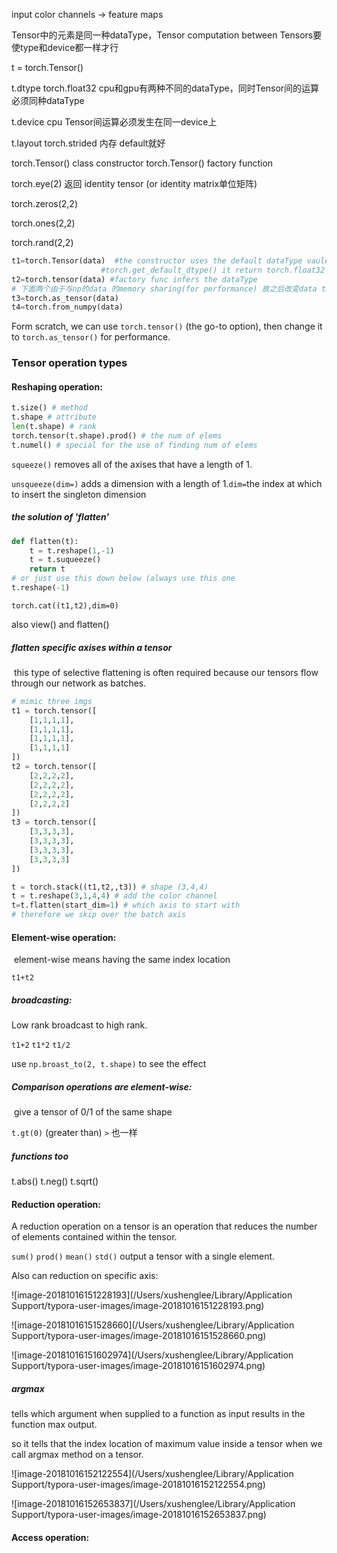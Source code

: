 input color channels -> feature maps

Tensor中的元素是同一种dataType，Tensor computation between Tensors要使type和device都一样才行

t = torch.Tensor()

t.dtype	torch.float32		cpu和gpu有两种不同的dataType，同时Tensor间的运算必须同种dataType   

t.device cpu  Tensor间运算必须发生在同一device上

t.layout    torch.strided  内存 default就好



torch.Tensor() class constructor        torch.Tensor()  factory function



torch.eye(2) 返回 identity tensor (or identity matrix单位矩阵)

torch.zeros(2,2) 

torch.ones(2,2)

torch.rand(2,2)





```python
t1=torch.Tensor(data)  #the constructor uses the default dataType vaule
					#torch.get_default_dtype() it return torch.float32
t2=torch.tensor(data) #factory func infers the dataType
# 下面两个由于与np的data 的memory sharing(for performance) 故之后改变data t3,t4也会变 
t3=torch.as_tensor(data)   
t4=torch.from_numpy(data)
```

Form scratch, we can use `torch.tensor()` (the go-to option), then change it to `torch.as_tensor()` for performance. 

### Tensor operation types

#### Reshaping operation:

```python
t.size() # method
t.shape # attribute
len(t.shape) # rank
torch.tensor(t.shape).prod() # the num of elems
t.numel() # special for the use of finding num of elems
```

`squeeze()` removes all of the axises that have a length of 1.

`unsqueeze(dim=)` adds a dimension with a length of 1.`dim=`the index at which to insert the singleton dimension

##### the solution of 'flatten'

```python
def flatten(t):
    t = t.reshape(1,-1) 
    t = t.suqueeze()
    return t
# or just use this down below (always use this one
t.reshape(-1)
```

```
torch.cat((t1,t2),dim=0)
```

also view() and flatten()

##### flatten specific axises within a tensor

​	this type of selective flattening is often required because our tensors flow through our network as batches.

```python
# mimic three imgs
t1 = torch.tensor([
    [1,1,1,1],
    [1,1,1,1],
    [1,1,1,1],
    [1,1,1,1]
])
t2 = torch.tensor([
    [2,2,2,2],
    [2,2,2,2],
    [2,2,2,2],
    [2,2,2,2]
])
t3 = torch.tensor([
    [3,3,3,3],
    [3,3,3,3],
    [3,3,3,3],
    [3,3,3,3]
])

t = torch.stack((t1,t2,,t3)) # shape (3,4,4)
t = t.reshape(3,1,4,4) # add the color channel
t=t.flatten(start_dim=1) # which axis to start with
# therefore we skip over the batch axis
```

#### Element-wise operation:

​	element-wise means having the same index location

`t1+t2` 

##### broadcasting:

Low rank broadcast to high rank.

`t1+2`  `t1*2`  `t1/2` 

use `np.broast_to(2, t.shape)`  to see the effect

##### Comparison operations are element-wise:

​	give a tensor of 0/1 of the same shape

`t.gt(0)` (greater than)  `>` 也一样

##### functions too

t.abs()	t.neg()	t.sqrt()

#### Reduction operation:

A reduction operation on a tensor is an operation that reduces the number of elements contained within the tensor.

`sum()`  `prod()` `mean()` `std()`  output a tensor with a single element.

Also can reduction on specific axis:

![image-20181016151228193](/Users/xushenglee/Library/Application Support/typora-user-images/image-20181016151228193.png)

![image-20181016151528660](/Users/xushenglee/Library/Application Support/typora-user-images/image-20181016151528660.png)

![image-20181016151602974](/Users/xushenglee/Library/Application Support/typora-user-images/image-20181016151602974.png)

##### argmax

tells which argument when supplied to a function as input results in the function max output.

  so it tells that the index location of maximum value inside a tensor when we call argmax method on a tensor.

![image-20181016152122554](/Users/xushenglee/Library/Application Support/typora-user-images/image-20181016152122554.png)

![image-20181016152653837](/Users/xushenglee/Library/Application Support/typora-user-images/image-20181016152653837.png)





#### Access operation:



